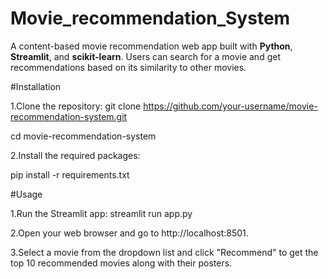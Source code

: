 # Movie_recommendation_System
A content-based movie recommendation web app built with **Python**, **Streamlit**, and **scikit-learn**. Users can search for a movie and get recommendations based on its similarity to other movies.

#Installation

1.Clone the repository:
git clone https://github.com/your-username/movie-recommendation-system.git

cd movie-recommendation-system

2.Install the required packages:

pip install -r requirements.txt

#Usage

1.Run the Streamlit app:
streamlit run app.py

2.Open your web browser and go to http://localhost:8501.

3.Select a movie from the dropdown list and click "Recommend" to get the top 10 recommended movies along with their posters.
